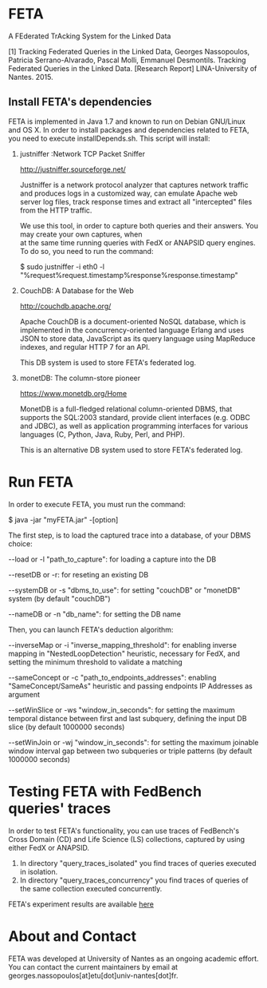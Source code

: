 # FETA

A FEderated TrAcking System for the Linked Data

[1] Tracking Federated Queries in the Linked Data, Georges Nassopoulos, Patricia Serrano-Alvarado, Pascal Molli, Emmanuel Desmontils. Tracking Federated Queries in the Linked Data. [Research Report] LINA-University of Nantes. 2015. <hal-01187519>

## Install FETA's dependencies

FETA is implemented in Java 1.7 and known to run on Debian GNU/Linux and OS X. In order to install packages and dependencies related to FETA, you need to execute installDepends.sh. This script will install:

   1. justniffer :Network TCP Packet Sniffer
   
        http://justniffer.sourceforge.net/

      Justniffer is a network protocol analyzer that captures network traffic and produces logs in a customized way, 
      can emulate Apache web server log files, track response times and extract all "intercepted" files from the HTTP 
      traffic.
      
      We use this tool, in order to capture both queries and their answers. You may create your own captures, when   
      at the same time running queries with FedX or ANAPSID query engines. To do so, you need to run the command:
      
      $ sudo justniffer -i eth0 -l "%request%request.timestamp%response%response.timestamp"
   
   2. CouchDB: A Database for the Web
   
        http://couchdb.apache.org/

      Apache CouchDB is a document-oriented NoSQL database, which is implemented in the concurrency-oriented language 
      Erlang and uses JSON to store data, JavaScript as its query language using MapReduce indexes, and 
      regular HTTP 7 for an API. 
      
      This DB system is used to store FETA's federated log.
   
   3. monetDB: The column-store pioneer
      
        https://www.monetdb.org/Home

      MonetDB is a full-fledged relational column-oriented DBMS, that supports the SQL:2003       standard, provide client interfaces (e.g. ODBC and JDBC), as well as application programming interfaces for            various languages (C, Python, Java, Ruby, Perl, and PHP).
   
      This is an alternative DB system used to store FETA's federated log.

# Run FETA

In order to execute FETA, you must run the command:

$ java -jar "myFETA.jar" -[option]

The first step, is to load the captured trace into a database, of your DBMS choice:

--load or -l "path_to_capture": for loading a capture into the DB

--resetDB or -r: for reseting an existing DB

--systemDB or -s "dbms_to_use": for setting "couchDB" or "monetDB" system (by default "couchDB")

--nameDB or -n "db_name": for setting the DB name

Then, you can launch FETA's deduction algorithm:

--inverseMap or -i "inverse_mapping_threshold": for enabling inverse mapping in "NestedLoopDetection" heuristic, necessary for FedX, and setting the minimum threshold to validate a matching

--sameConcept or -c "path_to_endpoints_addresses": enabling "SameConcept/SameAs" heuristic and passing endpoints IP Addresses as argument

--setWinSlice or -ws "window_in_seconds": for setting the maximum temporal distance between first and last subquery, defining the input DB slice (by default 1000000 seconds)

--setWinJoin or -wj "window_in_seconds": for setting the maximum joinable window interval gap between two subqueries or triple patterns (by default 1000000 seconds)

# Testing FETA with FedBench queries' traces

In order to test FETA's functionality, you can use traces of FedBench's Cross Domain (CD) and Life Science (LS) collections, captured by using either FedX or ANAPSID. 

1. In directory "query_traces_isolated" you find traces of queries executed in isolation.
2. In directory "query_traces_concurrency" you find traces of queries of the same collection executed concurrently.

FETA's experiment results  are available [here](https://github.com/coumbaya/feta/blob/master/fedbench_precision_recall.md)

# About and Contact

FETA was developed at University of Nantes as an ongoing academic effort. You can contact the current maintainers by email at georges.nassopoulos[at]etu[dot]univ-nantes[dot]fr.

